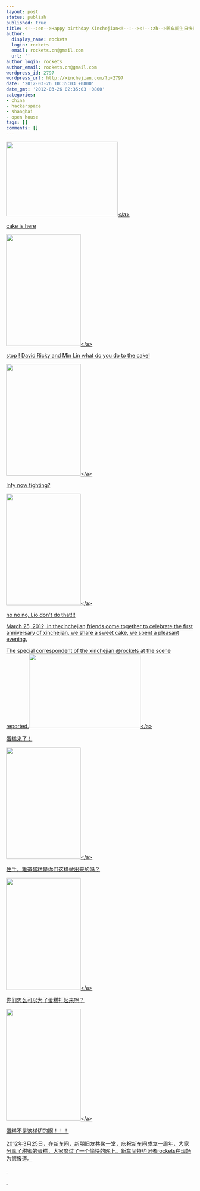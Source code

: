 ```yaml
---
layout: post
status: publish
published: true
title: <!--:en-->Happy birthday Xinchejian<!--:--><!--:zh-->新车间生日快乐<!--:-->
author:
  display_name: rockets
  login: rockets
  email: rockets.cn@gmail.com
  url: ''
author_login: rockets
author_email: rockets.cn@gmail.com
wordpress_id: 2797
wordpress_url: http://xinchejian.com/?p=2797
date: '2012-03-26 10:35:03 +0800'
date_gmt: '2012-03-26 02:35:03 +0800'
categories:
- china
- hackerspace
- shanghai
- open house
tags: []
comments: []
---
```

<p><!--:en--><a href="http:&#47;&#47;xinchejian.com&#47;2012&#47;03&#47;26&#47;happy-birthday-xinchejian&#47;imgp9548_%e5%89%af%e6%9c%ac&#47;" rel="attachment wp-att-2802"><img class="alignnone size-medium wp-image-2802" title="IMGP9548_副本" src="http:&#47;&#47;xinchejian.com&#47;wp-content&#47;uploads&#47;2012&#47;03&#47;IMGP9548_副本-300x200.jpg" alt="" width="300" height="200" &#47;><&#47;a></p>
<p>cake is here</p>
<p><a href="http:&#47;&#47;xinchejian.com&#47;2012&#47;03&#47;26&#47;happy-birthday-xinchejian&#47;imgp9547_%e5%89%af%e6%9c%ac&#47;" rel="attachment wp-att-2801"><img class="alignnone size-medium wp-image-2801" title="cake!" src="http:&#47;&#47;xinchejian.com&#47;wp-content&#47;uploads&#47;2012&#47;03&#47;IMGP9547_副本-200x300.jpg" alt="" width="200" height="300" &#47;><&#47;a></p>
<p>stop ! David Ricky and Min Lin what do you do to the cake!</p>
<p><a href="http:&#47;&#47;xinchejian.com&#47;2012&#47;03&#47;26&#47;happy-birthday-xinchejian&#47;imgp9543_%e5%89%af%e6%9c%ac&#47;" rel="attachment wp-att-2799"><img class="alignnone size-medium wp-image-2799" title="IMGP9543_副本" src="http:&#47;&#47;xinchejian.com&#47;wp-content&#47;uploads&#47;2012&#47;03&#47;IMGP9543_副本-200x300.jpg" alt="" width="200" height="300" &#47;><&#47;a></p>
<p>Infy now fighting?</p>
<p><a href="http:&#47;&#47;xinchejian.com&#47;2012&#47;03&#47;26&#47;happy-birthday-xinchejian&#47;imgp9542_%e5%89%af%e6%9c%ac&#47;" rel="attachment wp-att-2798"><img class="alignnone size-medium wp-image-2798" title="IMGP9542_副本" src="http:&#47;&#47;xinchejian.com&#47;wp-content&#47;uploads&#47;2012&#47;03&#47;IMGP9542_副本-200x300.jpg" alt="" width="200" height="300" &#47;><&#47;a></p>
<p>no no no, Lio don't do that!!!</p>
<p>March 25, 2012, in thexinchejian,friends come together to celebrate the first anniversary of xinchejian, we share a sweet cake, we spent a pleasant evening.</p>
<p>The special correspondent of the&nbsp;xinchejian @rockets at the scene reported.<!--:--><!--:zh--><a href="http:&#47;&#47;xinchejian.com&#47;2012&#47;03&#47;26&#47;happy-birthday-xinchejian&#47;imgp9548_%e5%89%af%e6%9c%ac&#47;" rel="attachment wp-att-2802"><img title="IMGP9548_副本" src="http:&#47;&#47;xinchejian.com&#47;wp-content&#47;uploads&#47;2012&#47;03&#47;IMGP9548_副本-300x200.jpg" alt="" width="300" height="200" &#47;><&#47;a></p>
<p>蛋糕来了！</p>
<p><a href="http:&#47;&#47;xinchejian.com&#47;2012&#47;03&#47;26&#47;happy-birthday-xinchejian&#47;imgp9547_%e5%89%af%e6%9c%ac&#47;" rel="attachment wp-att-2801"><img title="cake!" src="http:&#47;&#47;xinchejian.com&#47;wp-content&#47;uploads&#47;2012&#47;03&#47;IMGP9547_副本-200x300.jpg" alt="" width="200" height="300" &#47;><&#47;a></p>
<p>住手，难道蛋糕是你们这样做出来的吗？</p>
<p><a href="http:&#47;&#47;xinchejian.com&#47;2012&#47;03&#47;26&#47;happy-birthday-xinchejian&#47;imgp9543_%e5%89%af%e6%9c%ac&#47;" rel="attachment wp-att-2799"><img title="IMGP9543_副本" src="http:&#47;&#47;xinchejian.com&#47;wp-content&#47;uploads&#47;2012&#47;03&#47;IMGP9543_副本-200x300.jpg" alt="" width="200" height="300" &#47;><&#47;a></p>
<p>你们怎么可以为了蛋糕打起来呢？</p>
<p><a href="http:&#47;&#47;xinchejian.com&#47;2012&#47;03&#47;26&#47;happy-birthday-xinchejian&#47;imgp9542_%e5%89%af%e6%9c%ac&#47;" rel="attachment wp-att-2798"><img title="IMGP9542_副本" src="http:&#47;&#47;xinchejian.com&#47;wp-content&#47;uploads&#47;2012&#47;03&#47;IMGP9542_副本-200x300.jpg" alt="" width="200" height="300" &#47;><&#47;a></p>
<p>蛋糕不是这样切的啊！！！</p>
<p>2012年3月25日，在新车间，新朋旧友共聚一堂，庆祝新车间成立一周年，大家分享了甜蜜的蛋糕，大家度过了一个愉快的晚上。新车间特约记者rockets在现场为您报道。</p>
<p>&nbsp;</p>
<p>&nbsp;<!--:--></p>
